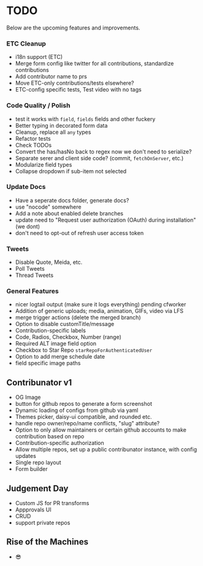 # TODO

Below are the upcoming features and improvements.

### ETC Cleanup

- i18n support (ETC)
- Merge form config like twitter for all contributions, standardize contributions
- Add contributor name to prs
- Move ETC-only contributions/tests elsewhere?
- ETC-config specific tests, Test video with no tags

### Code Quality / Polish

- test it works with `field`, `fields` fields and other fuckery
- Better typing in decorated form data
- Cleanup, replace all `any` types
- Refactor tests
- Check TODOs
- Convert the has/hasNo back to regex now we don't need to serialize?
- Separate serer and client side code? (commit, `fetchOnServer`, etc.)
- Modularize field types
- Collapse dropdown if sub-item not selected

### Update Docs

- Have a seperate docs folder, generate docs?
- use "nocode" somewhere
- Add a note about enabled delete branches
- update need to "Request user authorization (OAuth) during installation" (we dont)
- don't need to opt-out of refresh user access token

### Tweets

- Disable Quote, Meida, etc.
- Poll Tweets
- Thread Tweets

### General Features

- nicer logtail output (make sure it logs everything) pending cfworker
- Addition of generic uploads; media, animation, GIFs, video via LFS
- merge trigger actions (delete the merged branch)
- Option to disable customTitle/message
- Contribution-specific labels
- Code, Radios, Checkbox, Number (range)
- Required ALT image field option
- Checkbox to Star Repo `starRepoForAuthenticatedUser`
- Option to add merge schedule date
- field specific image paths

## Contribunator v1

- OG Image
- button for github repos to generate a form screenshot
- Dynamic loading of configs from github via yaml
- Themes picker, daisy-ui compatible, and rounded etc.
- handle repo owner/repo/name conflicts, "slug" attribute?
- Option to only allow maintainers or certain github accounts to make contribution based on repo
- Contribution-specific authorization
- Allow multiple repos, set up a public contribunator instance, with config updates
- Single repo layout
- Form builder

## Judgement Day

- Custom JS for PR transforms
- Appprovals UI
- CRUD
- support private repos

## Rise of the Machines

- 😎
